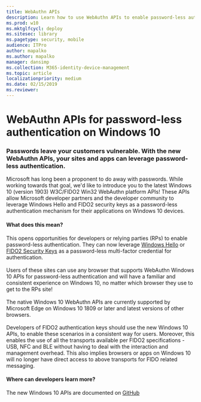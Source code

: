 ```yaml
---
title: WebAuthn APIs 
description: Learn how to use WebAuthn APIs to enable password-less authentication for your sites and apps.
ms.prod: w10
ms.mktglfcycl: deploy
ms.sitesec: library
ms.pagetype: security, mobile
audience: ITPro
author: mapalko
ms.author: mapalko
manager: dansimp
ms.collection: M365-identity-device-management
ms.topic: article
localizationpriority: medium
ms.date: 02/15/2019
ms.reviewer: 
---
```

# WebAuthn APIs for password-less authentication on Windows 10 


### Passwords leave your customers vulnerable. With the new WebAuthn APIs, your sites and apps can leverage password-less authentication.

Microsoft has long been a proponent to do away with passwords.
While working towards that goal, we'd like to introduce you to the latest Windows 10 (version 1903) W3C/FIDO2 Win32 WebAuthn platform APIs!
These APIs allow Microsoft developer partners and the developer community to leverage Windows Hello and FIDO2 security keys
as a password-less authentication mechanism for their applications on Windows 10 devices. 

#### What does this mean?
This opens opportunities for developers or relying parties (RPs) to enable password-less authentication.
They can now leverage [Windows Hello](./index.yml) or [FIDO2 Security Keys](./microsoft-compatible-security-key.md)
as a password-less multi-factor credential for authentication.  
<br>
Users of these sites can use any browser that supports WebAuthn Windows 10 APIs for password-less authentication
 and will have a familiar and consistent experience on Windows 10, no matter which browser they use to get to the RPs site!
<br> <br>
The native Windows 10 WebAuthn APIs are currently supported by Microsoft Edge on Windows 10 1809 or later
 and latest versions of other browsers.
<br> <br>
Developers of FIDO2 authentication keys should use the new Windows 10 APIs, to enable these scenarios in a consistent way for users.
 Moreover, this enables the use of all the transports available per FIDO2 specifications - USB, NFC and BLE
 without having to deal with the interaction and management overhead. 
This also implies browsers or apps on Windows 10 will no longer have direct access to above transports for FIDO related messaging. 

#### Where can developers learn more?
The new Windows 10 APIs are documented on [GitHub](https://github.com/Microsoft/webauthn)